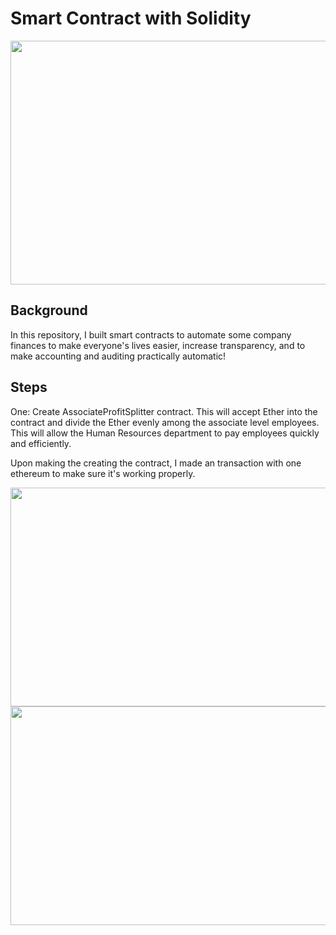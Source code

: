 # Smart Contract with Solidity

<p align="center">
<img src="https://user-images.githubusercontent.com/62320593/99928742-6f9da700-2d18-11eb-901f-9b941dddf473.jpg" width="800" height="390"/>
</p>

## Background
In this repository, I built smart contracts to automate some company finances to make everyone's lives easier, increase transparency, and to make accounting and auditing practically automatic!

## Steps
One: Create AssociateProfitSplitter contract. This will accept Ether into the contract and divide the Ether evenly among the associate level employees. This will allow the Human Resources department to pay employees quickly and efficiently.

Upon making the creating the contract, I made an transaction with one ethereum to make sure it's working properly.

<img src="https://user-images.githubusercontent.com/62320593/99929757-631b4d80-2d1c-11eb-9bc6-db102561c6f2.png" width="800" height="350"/>
<img src="https://user-images.githubusercontent.com/62320593/99929860-c6a57b00-2d1c-11eb-9ee4-c9621ee9ce35.png" width="800" height="350"/>



